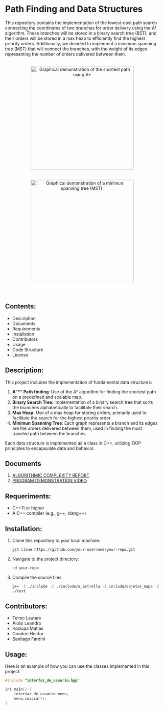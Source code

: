 <h1>
  Path Finding and Data Structures
</h1>

This repository contains the implementation of the lowest-cost path search connecting the coordinates of two branches for order delivery using the A* algorithm. These branches will be stored in a binary search tree (BST), and their orders will be stored in a max heap to efficiently find the highest priority orders. Additionally, we decided to implement a minimum spanning tree (MST) that will connect the branches, with the weight of its edges representing the number of orders delivered between them.
<br>  <br/>
<div align="center">
    <img src="https://i.sstatic.net/1shiF.png" title="Graphical demonstration of the shortest path using A*"
       style="width: 35vw; height: auto;" />
</div>
<br>  <br/>
<div align="center">
    <img src="https://userscontent2.emaze.com/images/09933cdc-12a0-48e2-b3fb-1b2fe076a43e/e468e33d-8957-4713-917f-a0f459d81b8a.png" title="Graphical demonstration of a minimun spanning tree (MST)."
       style="width: 35vw; height: auto;" />
</div>
<br>  <br/>

 <h2> Contents: </h2>

- Description
- Documents
- Requirements
- Installation
- Contributors
- Usage
- Code Structure
- License

<h2> Description: </h2>

This project includes the implementation of fundamental data structures:

1. **A"*" Path finding**: Use of the A* algorithm for finding the shortest path on a predefined and scalable map.
2. **Binary Search Tree**: Implementation of a binary search tree that sorts the branches alphabetically to facilitate their search.
3. **Max Heap**: Use of a max heap for storing orders, primarily used to facilitate the search for the highest priority order.
4. **Minimun Spanning Tree**: Each graph represents a branch and its edges are the orders delivered between them, used in finding the most traveled path between the branches.

Each data structure is implemented as a class in C++, utilizing OOP principles to encapsulate data and behavior.

<h2> Documents </h2>

1. [ALGORITHMIC COMPLEXITY REPORT](https://docs.google.com/document/d/1hwWNvfIS35NLt1AiILlnDoYkv0icz2lv1zsoENiJqP8/edit?usp=sharing)
2. [PROGRAM DEMONSTRATION VIDEO](https://youtu.be/yYmCdmJCWj8?si=6FLtTx7sO4nx-9l8)


<h2> Requeriments: </h2>

- C++11 or higher
- A C++ compiler (e.g., g++, clang++)

<h2> Installation: </h2> 

1. Clone this repository to your local machine:
    ```bash
    git clone https://github.com/your-username/your-repo.git
    ```
2. Navigate to the project directory:
    ```bash
    cd your-repo
    ```
3. Compile the source files:
    ```bash
    g++ -I ./include -I ./include/a_estrella -I include/objetos_mapa -I include/aem -I include/minijuego -o test main.cpp src/.cpp src/a_estrella/.cpp src/objetos_mapa/* src/aem/* src/minijuego/*
    ./test
    ```
<h2> Contributors:</h2>

- Telmo Lautaro
- Aloisi Leandro
- Koziupa Matias
- Condori Hector 
- Santiago Fardini

 <h2> Usage: </h2>

Here is an example of how you can use the classes implemented in this project:

```cpp
#include "interfaz_de_usuario.hpp"

int main() {
    interfaz_de_usuario menu;
    menu.iniciar();
}
```

